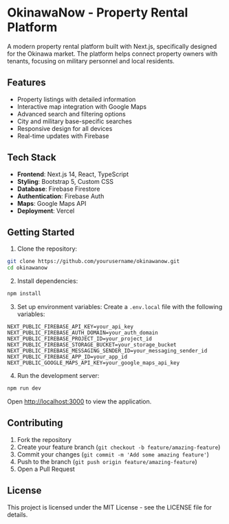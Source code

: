 # OkinawaNow - Property Rental Platform

A modern property rental platform built with Next.js, specifically designed for the Okinawa market. The platform helps connect property owners with tenants, focusing on military personnel and local residents.

## Features

- Property listings with detailed information
- Interactive map integration with Google Maps
- Advanced search and filtering options
- City and military base-specific searches
- Responsive design for all devices
- Real-time updates with Firebase

## Tech Stack

- **Frontend**: Next.js 14, React, TypeScript
- **Styling**: Bootstrap 5, Custom CSS
- **Database**: Firebase Firestore
- **Authentication**: Firebase Auth
- **Maps**: Google Maps API
- **Deployment**: Vercel

## Getting Started

1. Clone the repository:
```bash
git clone https://github.com/yourusername/okinawanow.git
cd okinawanow
```

2. Install dependencies:
```bash
npm install
```

3. Set up environment variables:
Create a `.env.local` file with the following variables:
```
NEXT_PUBLIC_FIREBASE_API_KEY=your_api_key
NEXT_PUBLIC_FIREBASE_AUTH_DOMAIN=your_auth_domain
NEXT_PUBLIC_FIREBASE_PROJECT_ID=your_project_id
NEXT_PUBLIC_FIREBASE_STORAGE_BUCKET=your_storage_bucket
NEXT_PUBLIC_FIREBASE_MESSAGING_SENDER_ID=your_messaging_sender_id
NEXT_PUBLIC_FIREBASE_APP_ID=your_app_id
NEXT_PUBLIC_GOOGLE_MAPS_API_KEY=your_google_maps_api_key
```

4. Run the development server:
```bash
npm run dev
```

Open [http://localhost:3000](http://localhost:3000) to view the application.

## Contributing

1. Fork the repository
2. Create your feature branch (`git checkout -b feature/amazing-feature`)
3. Commit your changes (`git commit -m 'Add some amazing feature'`)
4. Push to the branch (`git push origin feature/amazing-feature`)
5. Open a Pull Request

## License

This project is licensed under the MIT License - see the LICENSE file for details.
